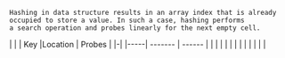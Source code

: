 ```
Hashing in data structure results in an array index that is already occupied to store a value. In such a case, hashing performs
a search operation and probes linearly for the next empty cell.
```
| |          | Key |Location | Probes |
|-|          |-----| ------- | ------ |
| |          |     |         |        |
| |          |     |         |        |
